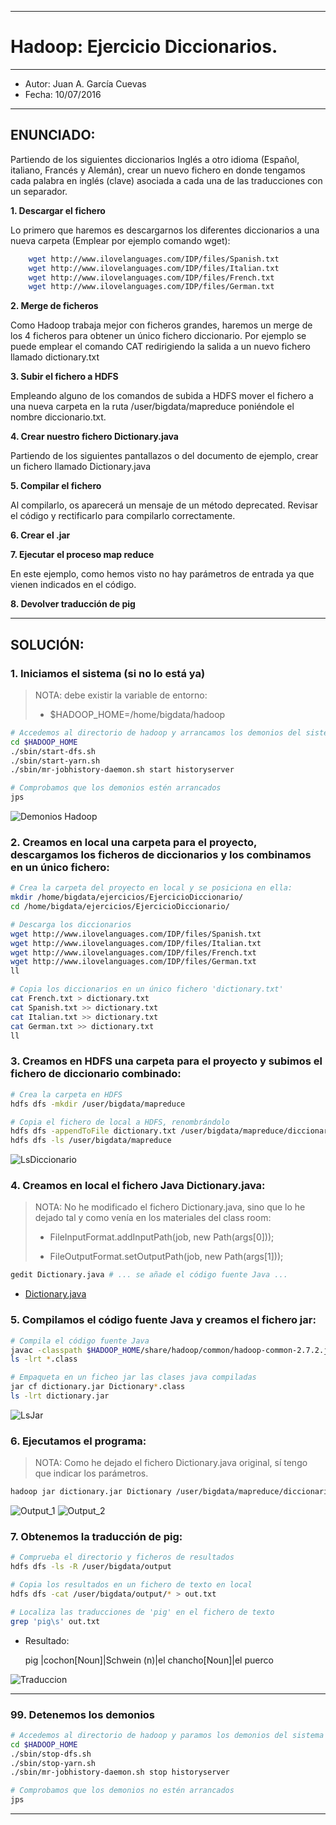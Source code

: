 ***
# Hadoop: Ejercicio Diccionarios.
***
- Autor: Juan A. García Cuevas
- Fecha: 10/07/2016

***

## ENUNCIADO:

Partiendo de los siguientes diccionarios Inglés a otro idioma (Español, italiano, Francés y Alemán), crear un nuevo fichero en donde tengamos cada palabra en inglés (clave) asociada a cada una de las traducciones con un separador.

**1. Descargar el fichero**

Lo primero que haremos es descargarnos los diferentes diccionarios a una nueva carpeta (Emplear por ejemplo comando wget):
```bash
    wget http://www.ilovelanguages.com/IDP/files/Spanish.txt
    wget http://www.ilovelanguages.com/IDP/files/Italian.txt
    wget http://www.ilovelanguages.com/IDP/files/French.txt
    wget http://www.ilovelanguages.com/IDP/files/German.txt
```

**2. Merge de ficheros**

Como Hadoop trabaja mejor con ficheros grandes, haremos un merge de los 4 ficheros para obtener un único fichero diccionario.
Por ejemplo se puede emplear el comando CAT redirigiendo la salida a un nuevo fichero llamado dictionary.txt

**3. Subir el fichero a HDFS**

Empleando alguno de los comandos de subida a HDFS mover el fichero a una nueva carpeta en la ruta /user/bigdata/mapreduce poniéndole el nombre diccionario.txt.

**4. Crear nuestro fichero Dictionary.java**

Partiendo de los siguientes pantallazos o del documento de ejemplo, crear un fichero llamado Dictionary.java

**5. Compilar el fichero**

Al compilarlo, os aparecerá un mensaje de un método deprecated. Revisar el código y rectificarlo para compilarlo correctamente.

**6. Crear el .jar**

**7. Ejecutar el proceso map reduce**

En este ejemplo, como hemos visto no hay parámetros de entrada ya que vienen indicados en el código.

**8. Devolver traducción de pig**

***

## SOLUCIÓN:

### 1. Iniciamos el sistema (si no lo está ya)

>
>NOTA: debe existir la variable de entorno:
>
>- $HADOOP_HOME=/home/bigdata/hadoop
>

```bash
# Accedemos al directorio de hadoop y arrancamos los demonios del sistema
cd $HADOOP_HOME
./sbin/start-dfs.sh
./sbin/start-yarn.sh
./sbin/mr-jobhistory-daemon.sh start historyserver

# Comprobamos que los demonios estén arrancados
jps
```

![Demonios Hadoop](images/DemoniosHadoop.png)

### 2. Creamos en local una carpeta para el proyecto, descargamos los ficheros de diccionarios y los combinamos en un único fichero:

```bash
# Crea la carpeta del proyecto en local y se posiciona en ella:
mkdir /home/bigdata/ejercicios/EjercicioDiccionario/
cd /home/bigdata/ejercicios/EjercicioDiccionario/

# Descarga los diccionarios
wget http://www.ilovelanguages.com/IDP/files/Spanish.txt
wget http://www.ilovelanguages.com/IDP/files/Italian.txt
wget http://www.ilovelanguages.com/IDP/files/French.txt
wget http://www.ilovelanguages.com/IDP/files/German.txt
ll

# Copia los diccionarios en un único fichero 'dictionary.txt'
cat French.txt > dictionary.txt
cat Spanish.txt >> dictionary.txt
cat Italian.txt >> dictionary.txt
cat German.txt >> dictionary.txt
ll
```

### 3. Creamos en HDFS una carpeta para el proyecto y subimos el fichero de diccionario combinado:

```bash
# Crea la carpeta en HDFS
hdfs dfs -mkdir /user/bigdata/mapreduce

# Copia el fichero de local a HDFS, renombrándolo
hdfs dfs -appendToFile dictionary.txt /user/bigdata/mapreduce/diccionario.txt
hdfs dfs -ls /user/bigdata/mapreduce
```

![LsDiccionario](images/LsDiccionario.png)


### 4. Creamos en local el fichero Java Dictionary.java:

>
> NOTA: No he modificado el fichero Dictionary.java, sino que lo he dejado tal y como venía en los materiales del class room:
>
> - FileInputFormat.addInputPath(job, new Path(args[0]));
>
> - FileOutputFormat.setOutputPath(job, new Path(args[1]));
>

```bash
gedit Dictionary.java # ... se añade el código fuente Java ...
```
- [Dictionary.java](src/Dictionary.java)

### 5. Compilamos el código fuente Java y creamos el fichero jar:

```bash
# Compila el código fuente Java
javac -classpath $HADOOP_HOME/share/hadoop/common/hadoop-common-2.7.2.jar:$HADOOP_HOME/share/hadoop/common/lib/hadoop-annotations-2.7.2.jar:$HADOOP_HOME/share/hadoop/mapreduce/hadoop-mapreduce-client-core-2.7.2.jar Dictionary.java
ls -lrt *.class

# Empaqueta en un ficheo jar las clases java compiladas
jar cf dictionary.jar Dictionary*.class
ls -lrt dictionary.jar
```

![LsJar](images/LsJar.png)

### 6. Ejecutamos el programa:

> NOTA: Como he dejado el fichero Dictionary.java original, sí tengo que indicar los parámetros.

```bash
hadoop jar dictionary.jar Dictionary /user/bigdata/mapreduce/diccionario.txt output
```

![Output_1](images/Output_1.png)
![Output_2](images/Output_2.png)

### 7. Obtenemos la traducción de pig:

```bash
# Comprueba el directorio y ficheros de resultados
hdfs dfs -ls -R /user/bigdata/output

# Copia los resultados en un fichero de texto en local
hdfs dfs -cat /user/bigdata/output/* > out.txt

# Localiza las traducciones de 'pig' en el fichero de texto
grep 'pig\s' out.txt
```

- Resultado:

    pig	|cochon[Noun]|Schwein (n)|el chancho[Noun]|el puerco

![Traduccion](images/Traduccion.png)


***

### 99. Detenemos los demonios

```bash
# Accedemos al directorio de hadoop y paramos los demonios del sistema
cd $HADOOP_HOME
./sbin/stop-dfs.sh
./sbin/stop-yarn.sh
./sbin/mr-jobhistory-daemon.sh stop historyserver

# Comprobamos que los demonios no estén arrancados
jps
```

***
